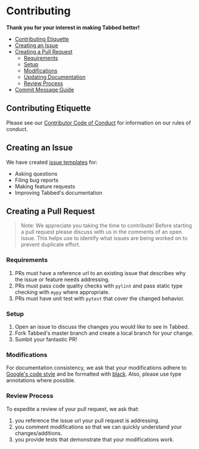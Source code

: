 # Contributing

**Thank you for your interest in making Tabbed better!**

- [Contributing Etiquette](#contributing-etiquette)
- [Creating an Issue](#creating-an-issue)
- [Creating a Pull Request](#creating-a-pull-request)
    * [Requirements](#requirements)
    * [Setup](#setup)
    * [Modifications](#modifications)
    * [Updating Documentation](#update-documentation)
    * [Review Process](#review-process)
- [Commit Message Guide](#commit-message-guide)


## Contributing Etiquette

Please see our [Contributor Code of Conduct](
https://github.com/mscaudill/tabbed/blob/master/CODE_OF_CONDUCT.md) for
information on our rules of conduct.

## Creating an Issue

We have created [issue templates](
https://github.com/mscaudill/tabbed/issues) for:

- Asking questions
- Filing bug reports
- Making feature requests
- Improving Tabbed's documentation

## Creating a Pull Request

> Note: We appreciate you taking the time to contribute! Before starting
> a pull request please discuss with us in the comments of an open issue.
> This helps use to identify what issues are being worked on to prevent
> duplicate effort.

### Requirements

1. PRs must have a reference url to an existing issue that describes why the
   issue or feature needs addressing.
2. PRs must pass code quality checks with `pylint` and pass static type
   checking with `mypy` where appropriate.
3. PRs must have unit test with `pytest` that cover the changed behavior.

### Setup

1. Open an issue to discuss the changes you would like to see in Tabbed.
2. Fork Tabbed's master branch and create a local branch for your change.
3. Sumbit your fantastic PR!

### Modifications

For documentation consistency, we ask that your modifications adhere to
[Google's code style](https://google.github.io/styleguide/pyguide.html) and
be formatted with [black](https://github.com/psf/black). Also, please use type
annotations where possible.

### Review Process

To expedite a review of your pull request, we ask that:
1. you reference the issue url your pull request is addressing.
2. you comment modifications so that we can quickly understand your
   changes/additions.
3. you provide tests that demonstrate that your modifications work.
